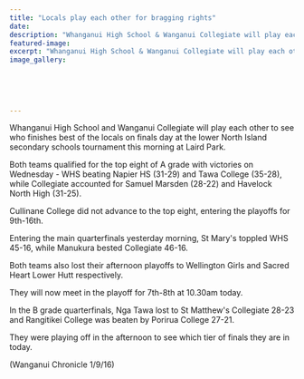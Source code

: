 ```yaml
---
title: "Locals play each other for bragging rights"
date: 
description: "Whanganui High School & Wanganui Collegiate will play each other to see who finishes best of the locals on finals day at the lower North Island secondary schools tournament this morning at Laird Park"
featured-image: 
excerpt: "Whanganui High School & Wanganui Collegiate will play each other to see who finishes best of the locals on finals day at the lower North Island secondary schools tournament this morning at Laird Park"
image_gallery:
	
	
	
	
	
---
```


<p>Whanganui High School and Wanganui Collegiate will play each other to see who finishes best of the locals on finals day at the lower North Island secondary schools tournament this morning at Laird Park.</p>
<p>Both teams qualified for the top eight of A grade with victories on Wednesday - WHS beating Napier HS (31-29) and Tawa College (35-28), while Collegiate accounted for Samuel Marsden (28-22) and Havelock North High (31-25).</p>
<p>Cullinane College did not advance to the top eight, entering the playoffs for 9th-16th.</p>
<p>Entering the main quarterfinals yesterday morning, St Mary's toppled WHS 45-16, while Manukura bested Collegiate 46-16.</p>
<p>Both teams also lost their afternoon playoffs to Wellington Girls and Sacred Heart Lower Hutt respectively.</p>
<p>They will now meet in the playoff for 7th-8th at 10.30am today.</p>
<p>In the B grade quarterfinals, Nga Tawa lost to St Matthew's Collegiate 28-23 and Rangitikei College was beaten by Porirua College 27-21.</p>
<p>They were playing off in the afternoon to see which tier of finals they are in today.</p>
<p>(Wanganui Chronicle 1/9/16)</p>

